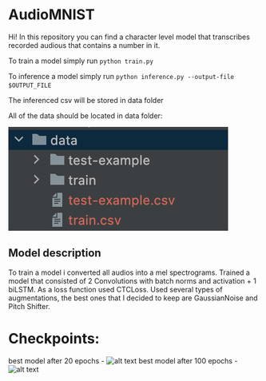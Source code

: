# AudioMNIST

Hi! In this repository you can find a character level model that transcribes recorded audious that contains a number in it. 

To train a model simply run `python train.py`

To inference a model simply run `python inference.py --output-file $OUTPUT_FILE`

The inferenced csv will be stored in data folder 

All of the data should be located in data folder:

![alt text](https://github.com/adolkhan/AudioMNIST/blob/main/image.png)


## Model description
To train a model i converted all audios into a mel spectrograms. 
Trained a model that consisted of 2 Convolutions with batch norms and activation + 1 biLSTM.
As a loss function used CTCLoss. Used several types of augmentations, the best ones that I decided to keep are GaussianNoise and Pitch Shifter.

# Checkpoints:
best model after 20 epochs - ![alt text](https://github.com/adolkhan/AudioMNIST/blob/main/checkpoints/checkpoint_epoch_20.pth)
best model after 100 epochs - ![alt text](https://github.com/adolkhan/AudioMNIST/blob/main/checkpoints/checkpoint_epoch_100.pth)
